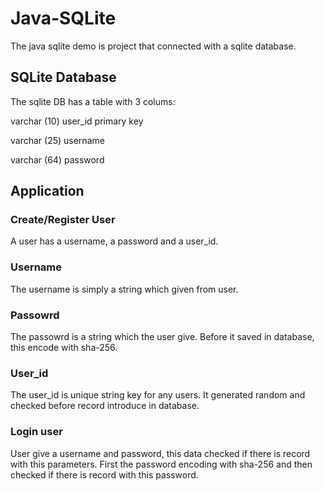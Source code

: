 # Java-SQLite
The java sqlite demo is project that connected with a sqlite database. 

## SQLite Database
The sqlite DB has a table with 3 colums:

varchar (10) user_id primary key

varchar (25) username

varchar (64) password


## Application
### Create/Register User
A user has a username, a password and a user_id.

### Username
The username is simply a string which given from user.

### Passowrd
The passowrd is a string which the user give. Before it saved in database, this encode with sha-256.

### User_id
The user_id is unique string key for any users. It generated random and checked before record introduce in database. 

### Login user
User give a username and password, this data checked if there is record with this parameters.
First the password encoding with sha-256 and then checked if there is record with this password.
